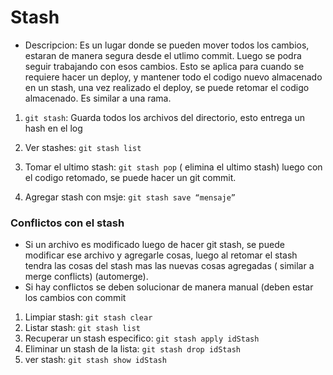  # Stash
 
 - Descripcion: Es un lugar donde se pueden mover todos los cambios, estaran de manera segura desde el utlimo commit. Luego se podra seguir trabajando con esos cambios.
Esto se aplica para cuando se requiere hacer un deploy, y mantener todo el codigo  nuevo almacenado en un stash, una vez realizado el deploy, se puede retomar el codigo almacenado. 
Es similar a una rama.

1. ```git stash```: Guarda todos los archivos del directorio, esto entrega un hash en el log
2. Ver stashes: ```git stash list```
4. Tomar el ultimo stash: ```git stash pop``` ( elimina el ultimo stash)
luego con el codigo retomado, se puede hacer un git commit.

5. Agregar stash con msje: ```git stash save “mensaje”```


### Conflictos con el stash
- Si un archivo es modificado luego de hacer git stash, se puede modificar ese archivo y agregarle cosas, luego al retomar el stash tendra las cosas del stash mas las nuevas cosas agregadas ( similar a merge conflicts) (automerge).
- Si hay conflictos se deben solucionar de manera manual (deben estar los cambios con commit
1. Limpiar stash: ```git stash clear```
2. Listar stash: ```git stash list```
3. Recuperar un stash especifico: ```git stash apply idStash```
4. Eliminar un stash de la lista: ```git stash drop idStash```
5. ver stash: ```git stash show idStash```
